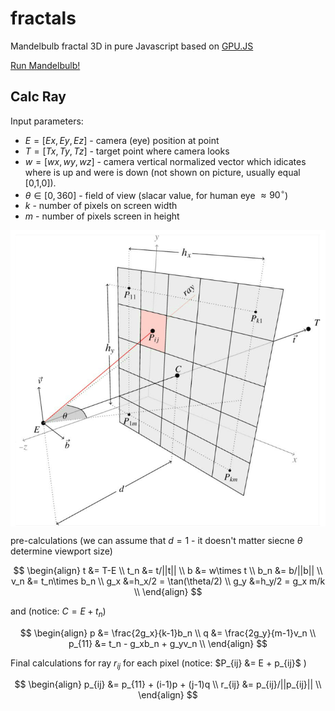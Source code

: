 # fractals
Mandelbulb fractal 3D in pure Javascript based on [GPU.JS](https://github.com/gpujs/gpu.js)

[Run Mandelbulb!](https://kamil-kielczewski.github.io/fractals/mandelbulb.html)

## Calc Ray

Input parameters: 
* $E = [Ex,Ey,Ez]$ - camera (eye) position at point 
* $T= [Tx,Ty,Tz]$ - target point where camera looks  
* $w=[wx,wy,wz]$ - camera vertical normalized vector which idicates where is up and were is down (not shown on picture, usually equal [0,1,0]). 
* $\theta \in [0,360]$ - field of view (slacar value, for human eye $\approx 90^\circ$)
* $k$ - number of pixels on screen width 
* $m$ - number of pixels screen in height 

<p align="center"><img src="/tex/raysMatrix.png" align=middle /></p>

pre-calculations (we can assume that $d=1$ - it doesn't matter siecne $\theta$ determine viewport size)

$$
\begin{align}
t &= T-E \\
t_n &= t/||t|| \\
b &= w\times t \\
b_n &= b/||b|| \\
v_n &= t_n\times b_n \\
g_x &=h_x/2 = \tan(\theta/2) \\
g_y &=h_y/2 = g_x m/k \\
\end{align}
$$

and (notice: $C=E+t_n$)

$$
\begin{align}
p &= \frac{2g_x}{k-1}b_n \\ 
q &= \frac{2g_y}{m-1}v_n \\ 
p_{11} &= t_n - g_xb_n +  g_yv_n \\
\end{align}
$$

Final calculations for ray $r_{ij}$ for each pixel (notice: $P_{ij} &= E + p_{ij}$ )

$$
\begin{align}
p_{ij} &= p_{11} + (i-1)p + (j-1)q \\
r_{ij} &= p_{ij}/||p_{ij}|| \\
\end{align}
$$





